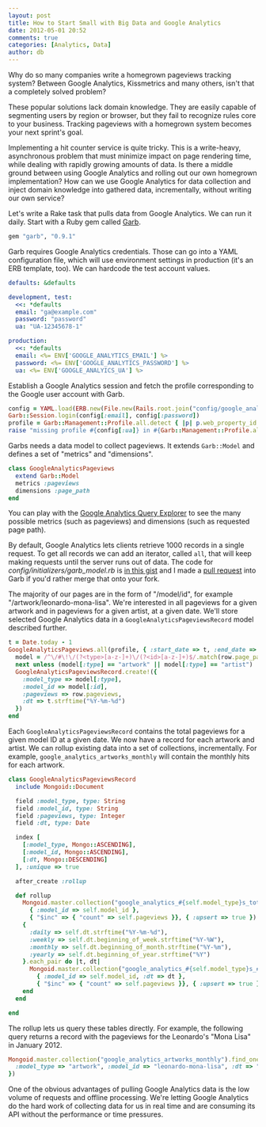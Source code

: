 ```yaml
---
layout: post
title: How to Start Small with Big Data and Google Analytics
date: 2012-05-01 20:52
comments: true
categories: [Analytics, Data]
author: db
---
```

Why do so many companies write a homegrown pageviews tracking system? Between Google Analytics, Kissmetrics and many others, isn't that a completely solved problem?

These popular solutions lack domain knowledge. They are easily capable of segmenting users by region or browser, but they fail to recognize rules core to your business. Tracking pageviews with a homegrown system becomes your next sprint's goal.

Implementing a hit counter service is quite tricky. This is a write-heavy, asynchronous problem that must minimize impact on page rendering time, while dealing with rapidly growing amounts of data. Is there a middle ground between using Google Analytics and rolling out our own homegrown implementation? How can we use Google Analytics for data collection and inject domain knowledge into gathered data, incrementally, without writing our own service?

<!--more-->

Let's write a Rake task that pulls data from Google Analytics. We can run it daily. Start with a Ruby gem called [Garb](https://github.com/vigetlabs/garb).

``` ruby
gem "garb", "0.9.1"
```

Garb requires Google Analytics credentials. Those can go into a YAML configuration file, which will use environment settings in production (it's an ERB template, too). We can hardcode the test account values.

``` yaml config/google_analytics.yml
defaults: &defaults

development, test:
  <<: *defaults
  email: "ga@example.com"
  password: "password"
  ua: "UA-12345678-1"

production:
  <<: *defaults
  email: <%= ENV['GOOGLE_ANALYTICS_EMAIL'] %>
  password: <%= ENV['GOOGLE_ANALYTICS_PASSWORD'] %>
  ua: <%= ENV['GOOGLE_ANALYICS_UA'] %>
```

Establish a Google Analytics session and fetch the profile corresponding to the Google user account with Garb.

``` ruby
config = YAML.load(ERB.new(File.new(Rails.root.join("config/google_analytics.yml")).read).result)[Rails.env].symbolize_keys
Garb::Session.login(config[:email], config[:password])
profile = Garb::Management::Profile.all.detect { |p| p.web_property_id == config[:ua] }
raise "missing profile #{config[:ua]} in #{Garb::Management::Profile.all.map(&:web_property_id)}" unless profile
```

Garbs needs a data model to collect pageviews. It extends `Garb::Model` and defines a set of "metrics" and "dimensions".

``` ruby app/models/google_analytics_pageviews.rb
class GoogleAnalyticsPageviews
  extend Garb::Model
  metrics :pageviews
  dimensions :page_path
end
```

You can play with the [Google Analytics Query Explorer](http://ga-dev-tools.appspot.com/explorer/) to see the many possible metrics (such as pageviews) and dimensions (such as requested page path).

By default, Google Analytics lets clients retrieve 1000 records in a single request. To get all records we can add an iterator, called `all`, that will keep making requests until the server runs out of data. The code for *config/initializers/garb_model.rb* is [in this gist](https://gist.github.com/2265877) and I made a [pull request](https://github.com/vigetlabs/garb/pull/116) into Garb if you'd rather merge that onto your fork.

The majority of our pages are in the form of "/model/id", for example "/artwork/leonardo-mona-lisa". We're interested in all pageviews for a given artwork and in pageviews for a given artist, at a given date. We'll store selected Google Analytics data in a `GoogleAnalyticsPageviewsRecord` model described further.

``` ruby
t = Date.today - 1
GoogleAnalyticsPageviews.all(profile, { :start_date => t, :end_date => t }) do |row|
  model = /^\/#\!\/(?<type>[a-z-]+)\/(?<id>[a-z-]+)$/.match(row.page_path)
  next unless (model[:type] == "artwork" || model[:type] == "artist")
  GoogleAnalyticsPageviewsRecord.create!({
    :model_type => model[:type],
    :model_id => model[:id],
    :pageviews => row.pageviews,
    :dt => t.strftime("%Y-%m-%d")
  })
end
```

Each `GoogleAnalyticsPageviewsRecord` contains the total pageviews for a given model ID at a given date. We now have a record for each artwork and artist. We can rollup existing data into a set of collections, incrementally. For example, `google_analytics_artworks_monthly` will contain the monthly hits for each artwork.

``` ruby
class GoogleAnalyticsPageviewsRecord
  include Mongoid::Document

  field :model_type, type: String
  field :model_id, type: String
  field :pageviews, type: Integer
  field :dt, type: Date

  index [
    [:model_type, Mongo::ASCENDING],
    [:model_id, Mongo::ASCENDING],
    [:dt, Mongo::DESCENDING]
  ], :unique => true

  after_create :rollup

  def rollup
    Mongoid.master.collection("google_analytics_#{self.model_type}s_total").update(
      { :model_id => self.model_id },
      { "$inc" => { "count" => self.pageviews }}, { :upsert => true })
    {
      :daily => self.dt.strftime("%Y-%m-%d"),
      :weekly => self.dt.beginning_of_week.strftime("%Y-%W"),
      :monthly => self.dt.beginning_of_month.strftime("%Y-%m"),
      :yearly => self.dt.beginning_of_year.strftime("%Y")
    }.each_pair do |t, dt|
      Mongoid.master.collection("google_analytics_#{self.model_type}s_#{t}").update(
        { :model_id => self.model_id, :dt => dt },
        { "$inc" => { "count" => self.pageviews }}, { :upsert => true })
    end
  end

end
```

The rollup lets us query these tables directly. For example, the following query returns a record with the pageviews for the Leonardo's "Mona Lisa" in January 2012.

``` ruby
Mongoid.master.collection("google_analytics_artworks_monthly").find_one({
  :model_type => "artwork", :model_id => "leonardo-mona-lisa", :dt => "2012/01"
})
```

One of the obvious advantages of pulling Google Analytics data is the low volume of requests and offline processing. We're letting Google Analytics do the hard work of collecting data for us in real time and are consuming its API without the performance or time pressures.
